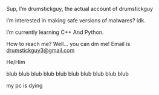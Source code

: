  Sup, I’m drumstickguy, the actual account of drumstickguy




 
 I’m interested in making safe versions of malwares? idk.




 
 I’m currently learning C++ And Python.



 
 How to reach me? Well... you can dm me! Email is drumstickguy3@gmail.com



 
 He/Him
<!---
drumstickguy/drumstickguy is a ✨ special ✨ repository because its `README.md` (this file) appears on your GitHub profile.
You can click the Preview link to take a look at your changes.
--->





blub blub blub blub blub blub blub blub blub blub




my pc is dying
